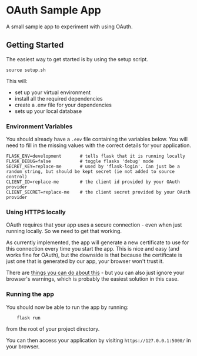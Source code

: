 # OAuth Sample App
A small sample app to experiment with using OAuth.

## Getting Started
The easiest way to get started is by using the setup script.
```shell script
source setup.sh
```

This will:
- set up your virtual environment
- install all the required dependencies
- create a .env file for your dependencies
- sets up your local database


### Environment Variables
You should already have a `.env` file containing the variables below.
You will need to fill in the missing values with the correct details for your application. 
````dotenv
FLASK_ENV=development       # tells flask that it is running locally
FLASK_DEBUG=false           # toggle flasks 'debug' mode
SECRET_KEY=replace-me       # used by 'flask-login'. Can just be a random string, but should be kept secret (ie not added to source control)
CLIENT_ID=replace-me        # the client id provided by your OAuth provider
CLIENT_SECRET=replace-me    # the client secret provided by your OAuth provider
````

### Using HTTPS locally
OAuth requires that your app uses a secure connection - even when just running locally.
So we need to get that working.

As currently implemented, the app will generate a new certificate to use for this connection every time you start the app.
This is nice and easy (and works fine for OAuth), but the downside is that because the certificate is just one that is
generated by our app, your browser won't trust it.

There are [things you can do about this](https://blog.miguelgrinberg.com/post/running-your-flask-application-over-https) - 
but you can also just ignore your browser's warnings, which is probably the easiest solution in this case.

### Running the app
You should now be able to run the app by running:
```shell script
    flask run
```
from the root of your project directory.

You can then access your application by visiting `https://127.0.0.1:5000/` in your browser.
